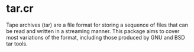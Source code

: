 # tar.cr
Tape archives (tar) are a file format for storing a sequence of files that can be read and written in a streaming manner. This package aims to cover most variations of the format, including those produced by GNU and BSD tar tools.
